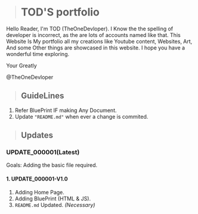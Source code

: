 ># **TOD'S portfolio**

Hello Reader, I'm TOD (TheOneDevloper). I Know the the spelling of developer is incorrect, as the are lots of accounts named like that. This Website Is My portfolio all my creations like Youtube content, Websites, Art, And some Other things are showcased in this website. I hope you have a wonderful time exploring. 
 
 Your Greatly 
 
 @TheOneDevloper

>## **GuideLines**
1. Refer BluePrint IF making Any Document.
2. Update `"README.md"` when ever a change is commited.

>## **Updates**
### UPDATE_000001(Latest)

Goals:  Adding the basic file required.

#### 1. UPDATE_000001-V1.0
1. Adding Home Page.
2. Adding BluePrint (HTML & JS).
3. `README.md` Updated. *(Necessary)*
